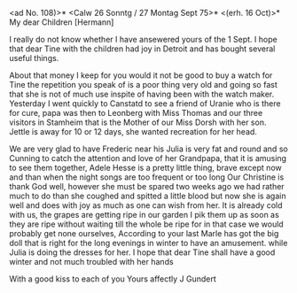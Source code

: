 <ad No. 108)>* <Calw 26 Sonntg / 27 Montag Sept 75>*
 <(erh. 16 Oct)>*
My dear Children [Hermann]

I really do not know whether I have ansewered yours of the 1 Sept. I hope that dear Tine with the children had joy in Detroit and has bought several useful things.

About that money I keep for you would it not be good to buy a watch for Tine the repetition you speak of is a poor thing very old and going so fast that she is not of much use inspite of having been with the watch maker. 
Yesterday I went quickly to Canstatd to see a friend of Uranie who is there for cure, papa was then to Leonberg with Miss Thomas and our three visitors in Stamheim that is the Mother of our Miss Dorsh with her son. Jettle is away for 10 or 12 days, she wanted recreation for her head.

We are very glad to have Frederic near his Julia is very fat and round and so Cunning to catch the attention and love of her Grandpapa, that it is amusing to see them together, Adele Hesse is a pretty little thing, brave except now and than when the night songs are too frequent or too long Our Christine is thank God well, however she must be spared two weeks ago we had rather much to do than she coughed and spitted a little blood but now she is again well and does with joy as much as one can wish from her. It is already cold with us, the grapes are getting ripe in our garden I pik them up as soon as they are ripe without waiting till the whole be ripe for in that case we would probably get none ourselves, According to your last Marle has got the big doll that is right for the long evenings in winter to have an amusement. while Julia is doing the dresses for her. 
I hope that dear Tine shall have a good winter and not much troubled with her hands

With a good kiss to each of you Yours affectly
 J Gundert
